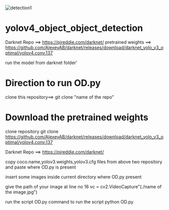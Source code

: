 ![detection1](https://user-images.githubusercontent.com/48116910/126133426-d4e186c9-809f-4fc9-a050-da1ed9341c08.jpg)
# yolov4_object_object_detection
Darknet Repo ==> https://pjreddie.com/darknet/
pretrained weights ==> https://github.com/AlexeyAB/darknet/releases/download/darknet_yolo_v3_optimal/yolov4.conv.137

run the model from darknet folder'

# Direction to run OD.py

clone this repository==> git clone "name of the repo"

# Download the pretrained weights
clone repository 
git clone https://github.com/AlexeyAB/darknet/releases/download/darknet_yolo_v3_optimal/yolov4.conv.137

Darknet Repo ==> https://pjreddie.com/darknet/

copy coco.name,yolov3.weights,yolov3.cfg files from above two repository and paste where OD.py is present

insert some images inside current directory where OD.py  present 

give the path of your image at line no 16
vc = cv2.VideoCapture"(./name of the image.jpg")

run the script OD.py 
command to run the script python OD.py
